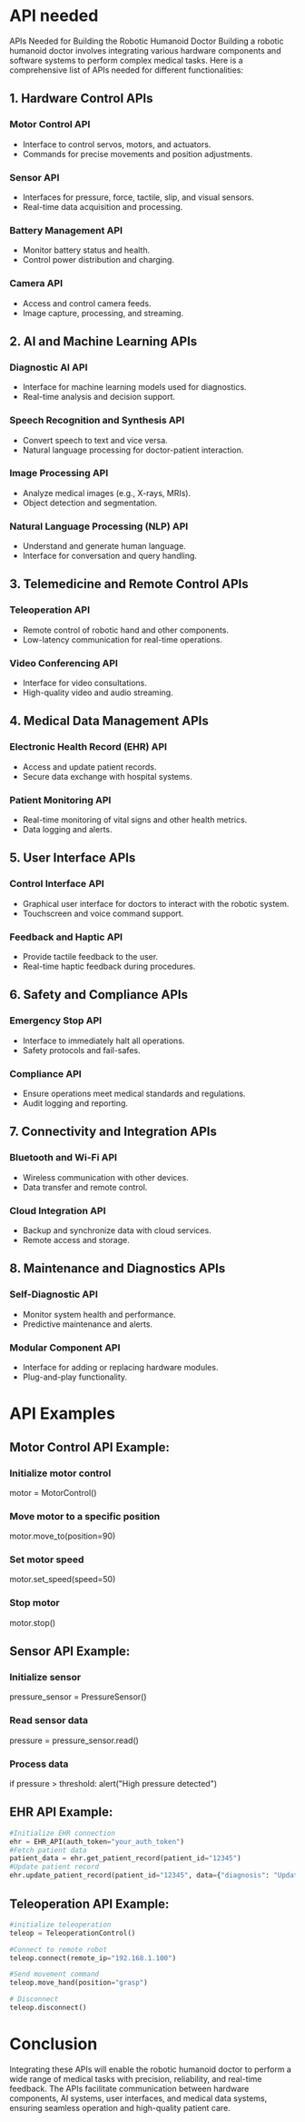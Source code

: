 # API needed
APIs Needed for Building the Robotic Humanoid Doctor
Building a robotic humanoid doctor involves integrating various hardware components and software systems to perform complex medical tasks. 
Here is a comprehensive list of APIs needed for different functionalities:

## 1. Hardware Control APIs
### Motor Control API
- Interface to control servos, motors, and actuators.
- Commands for precise movements and position adjustments.
### Sensor API
- Interfaces for pressure, force, tactile, slip, and visual sensors.
- Real-time data acquisition and processing.
### Battery Management API
- Monitor battery status and health.
- Control power distribution and charging.
### Camera API
- Access and control camera feeds.
- Image capture, processing, and streaming.

## 2. AI and Machine Learning APIs
### Diagnostic AI API
- Interface for machine learning models used for diagnostics.
- Real-time analysis and decision support.
### Speech Recognition and Synthesis API
- Convert speech to text and vice versa.
- Natural language processing for doctor-patient interaction.
### Image Processing API
- Analyze medical images (e.g., X-rays, MRIs).
- Object detection and segmentation.
### Natural Language Processing (NLP) API
- Understand and generate human language.
- Interface for conversation and query handling.

## 3. Telemedicine and Remote Control APIs
### Teleoperation API
- Remote control of robotic hand and other components.
- Low-latency communication for real-time operations.
### Video Conferencing API
- Interface for video consultations.
- High-quality video and audio streaming.

## 4. Medical Data Management APIs
### Electronic Health Record (EHR) API
- Access and update patient records.
- Secure data exchange with hospital systems.
### Patient Monitoring API
- Real-time monitoring of vital signs and other health metrics.
- Data logging and alerts.

## 5. User Interface APIs
### Control Interface API
- Graphical user interface for doctors to interact with the robotic system.
- Touchscreen and voice command support.
### Feedback and Haptic API
- Provide tactile feedback to the user.
- Real-time haptic feedback during procedures.

## 6. Safety and Compliance APIs
### Emergency Stop API
- Interface to immediately halt all operations.
- Safety protocols and fail-safes.
### Compliance API
- Ensure operations meet medical standards and regulations.
- Audit logging and reporting.

## 7. Connectivity and Integration APIs
### Bluetooth and Wi-Fi API
- Wireless communication with other devices.
- Data transfer and remote control.
### Cloud Integration API
- Backup and synchronize data with cloud services.
- Remote access and storage.

## 8. Maintenance and Diagnostics APIs
### Self-Diagnostic API
- Monitor system health and performance.
- Predictive maintenance and alerts.
### Modular Component API
- Interface for adding or replacing hardware modules.
- Plug-and-play functionality.

# API Examples
## Motor Control API Example:
### Initialize motor control
motor = MotorControl()
### Move motor to a specific position
motor.move_to(position=90)
### Set motor speed
motor.set_speed(speed=50)
### Stop motor
motor.stop()

## Sensor API Example:
### Initialize sensor
pressure_sensor = PressureSensor()
### Read sensor data
pressure = pressure_sensor.read()
### Process data
if pressure > threshold:
    alert("High pressure detected")

## EHR API Example:
```python
#Initialize EHR connection
ehr = EHR_API(auth_token="your_auth_token")
#Fetch patient data
patient_data = ehr.get_patient_record(patient_id="12345")
#Update patient record
ehr.update_patient_record(patient_id="12345", data={"diagnosis": "Updated Diagnosis"})
```

## Teleoperation API Example:
```python
#initialize teleoperation
teleop = TeleoperationControl()

#Connect to remote robot
teleop.connect(remote_ip="192.168.1.100")

#Send movement command
teleop.move_hand(position="grasp")

# Disconnect
teleop.disconnect()
```

# Conclusion
Integrating these APIs will enable the robotic humanoid doctor to perform a wide range of medical tasks with precision, reliability, and real-time feedback. 
The APIs facilitate communication between hardware components, AI systems, user interfaces, and medical data systems, ensuring seamless operation and high-quality patient care.

